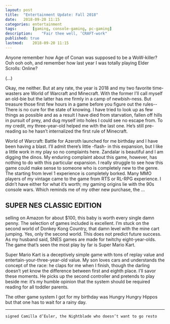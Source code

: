 ```yaml
---
layout: post
title: 	"Entertainment Update: Fall 2018"
date:	2018-09-20 11:15
categories:	entertainment
tags:		[gaming, console-gaming, pc-gaming] 
description: 	"Fair thee well, ‘CRAFT-work"
published: true
lastmod:	2018-09-20 11:15
---
```


Anyone remember how Age of Conan was supposed to be a WoW-killer? Ooh ooh ooh, and remember how last year I was totally playing Elder Scrolls: Online?

(...)

Okay, me neither. But at any rate, the year is 2018 and my two favorite time-wasters are World of Warcraft and Minecraft. With the former I’ll call myself an old-bie but the latter has me firmly in a camp of newbish-ness. But treasure those first few hours in a game before you figure out the rules--There is no cure for the state of knowing. I have tried to look up as few things as possible and as a result I have died from starvation, fallen off hills in pursuit of prey, and dug myself into holes I could see no escape from. To my credit, my three-year-old helped me with the last one. He’s still pre-reading so he hasn’t internalized the first rule of Minecraft.

World of Warcraft: Battle for Azeroth launched for me birthday and I have been having a blast. I’ll admit there’s little -flash- in this expansion, but I like a little work in my play so no complaints here. Zandalar is beautiful and I am digging the dinos. My enduring complaint about this game, however, has nothing to do with this particular expansion. I really struggle to see how this game could make sense to someone who is completely new to the genre. The starting from level 1 experience is completely borked. Many MMO players of my vintage came to the game from RTS or RL-RPG experience. I didn’t have either for what it’s worth; my gaming origins lie with the 90s console wars. Which reminds me of my other new purchase, the …

## SUPER NES CLASSIC EDITION

selling on Amazon for about $100, this baby is worth every single damn penny. The selection of games included is excellent. I’m stuck on the second world of Donkey Kong Country, that damn level with the mine cart jumping. Yes, only the second world. This does not predict future success. As my husband said, SNES games are made for twitchy eight-year-olds. The game that’s seen the most play by far is Super Mario Kart. 

Super Mario Kart is a deceptively simple game with tons of replay value and entertain-your-three-year-old value. My son loves cars and understands the concept of the race: he claps for me when I finish, though the darling doesn’t yet know the difference between first and eighth place. I’ll savor these moments. He picks up the second controller and pretends to play beside me: it’s my humble opinion that the system should be required reading for all toddler parents. 

The other game system I got for my birthday was Hungry Hungry Hippos but that one has to wait for a rainy day.

*****
`signed Camilla d’Euler, the Nightblade who doesn’t want to go resto`
